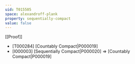 ```yaml
---
uid: T015505
space: alexandroff-plank
property: sequentially-compact
value: false
---
```

[[Proof]]

* [T000284] [Countably Compact|P000019]
* [I000003] [Sequentially Compact|P000020] => [Countably Compact|P000019]

